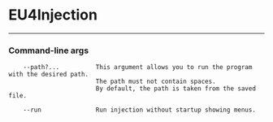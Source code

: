 ﻿# EU4Injection

---

### Command-line args

```command-line
    --path?...          This argument allows you to run the program with the desired path. 
                        The path must not contain spaces.
                        By default, the path is taken from the saved file.
                        
    --run               Run injection without startup showing menus.
```